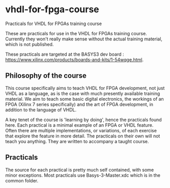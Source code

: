 # vhdl-for-fpga-course
Practicals for VHDL for FPGAs training course

These are practicals for use in the VHDL for FPGAs training course. Currently they won't really make sense without the actual training material, which is not published.

These practicals are targeted at the BASYS3 dev board : https://www.xilinx.com/products/boards-and-kits/1-54wqge.html.

## Philosophy of the course

This course specifically aims to teach VHDL for FPGA development, not just VHDL as a language, as is the case with much presently available training material. We aim to teach some basic digital electronics, the workings of an FPGA (Xilinx 7 series specifically) and the art of FPGA development, in addition to the language of VHDL.

A key tenet of the course is 'learning by doing', hence the practicals found here. Each practical is a minimal example of an FPGA or VHDL feature. Often there are multiple implementations, or variations, of each exercise that explore the feature in more detail. The practicals on their own will not teach you anything. They are written to accompany a taught course.

## Practicals

The source for each practical is pretty much self contained, with some minor exceptions. Most practicals use Basys-3-Master.xdc which is in the common folder.